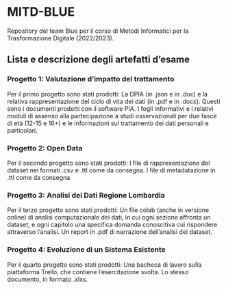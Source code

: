 # MITD-BLUE
Repository del team Blue per il corso di Metodi Informatici per la Trasformazione Digitale (2022/2023).

## Lista e descrizione degli artefatti d’esame
### Progetto 1: Valutazione d’impatto del trattamento
Per il primo progetto sono stati prodotti:
La DPIA (in .json e in .doc) e la relativa rappresentazione del ciclo di vita dei dati (in .pdf e in .docx). Questi sono i documenti prodotti con il software PIA.
I fogli informativi e i relativi moduli di assenso alla partecipazione a studi osservazionali per due fasce di età (12-15 e 16+) e le informazioni sul trattamento dei dati personali e particolari.
### Progetto 2: Open Data
Per il secondo progetto sono stati prodotti:
I file di rappresentazione del dataset nei formati .csv e .ttl come da consegna.
I file di metadatazione in .ttl come da consegna.
### Progetto 3: Analisi dei Dati Regione Lombardia
Per il terzo progetto sono stati prodotti:
Un file colab (anche in versione online) di analisi computazionale dei dati, in cui ogni sezione affronta un dataset, e ogni capitolo una specifica domanda conoscitiva cui rispondere attraverso l’analisi.
Un report in .pdf di narrazione dell’analisi dei dataset.
### Progetto 4: Evoluzione di un Sistema Esistente
Per il quarto progetto sono stati prodotti:
Una bacheca di lavoro sulla piattaforma Trello, che contiene l’esercitazione svolta.
Lo stesso documento, in formato .xlxs.
